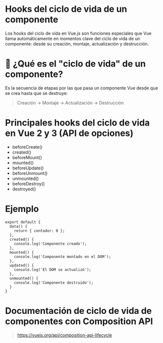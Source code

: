 # Hooks del ciclo de vida de un componente

Los hooks del ciclo de vida en Vue.js son funciones especiales que Vue llama automáticamente en momentos clave del ciclo de vida de un componente: desde su creación, montaje, actualización y destrucción.

# 🧬 ¿Qué es el "ciclo de vida" de un componente?

Es la secuencia de etapas por las que pasa un componente Vue desde que se crea hasta que se destruye:

> Creación → Montaje → Actualización → Destrucción

# Principales hooks del ciclo de vida en Vue 2 y 3 (API de opciones)

- beforeCreate()
- created()
- beforeMount()
- mounted()
- beforeUpdate()
- beforeUnmount()
- unmounted()
- beforeDestroy()
- destroyed()

# Ejemplo

```vuejs
export default {
  data() {
    return { contador: 0 };
  },
  created() {
    console.log('Componente creado');
  },
  mounted() {
    console.log('Componente montado en el DOM');
  },
  updated() {
    console.log('El DOM se actualizó');
  },
  unmounted() {
    console.log('Componente destruido');
  }
}
```

# Documentación de ciclo de vida de componentes con Composition API

> https://vuejs.org/api/composition-api-lifecycle